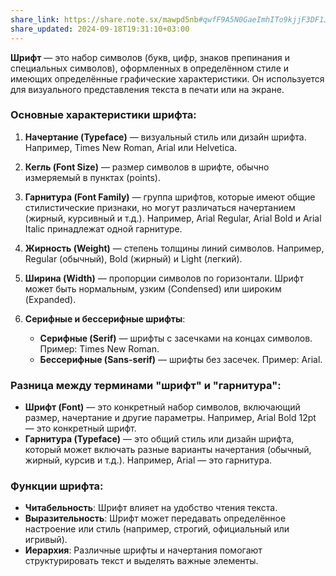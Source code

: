 ```yaml
---
share_link: https://share.note.sx/mawpd5nb#qwfF9A5N0GaeImhITo9kjjF3DF1JObCxLPRivGfLjjo
share_updated: 2024-09-18T19:31:10+03:00
---
```

**Шрифт** — это набор символов (букв, цифр, знаков препинания и специальных символов), оформленных в определённом стиле и имеющих определённые графические характеристики. Он используется для визуального представления текста в печати или на экране.

### Основные характеристики шрифта:

1. **Начертание (Typeface)** — визуальный стиль или дизайн шрифта. Например, Times New Roman, Arial или Helvetica.
    
2. **Кегль (Font Size)** — размер символов в шрифте, обычно измеряемый в пунктах (points).
    
3. **Гарнитура (Font Family)** — группа шрифтов, которые имеют общие стилистические признаки, но могут различаться начертанием (жирный, курсивный и т.д.). Например, Arial Regular, Arial Bold и Arial Italic принадлежат одной гарнитуре.
    
4. **Жирность (Weight)** — степень толщины линий символов. Например, Regular (обычный), Bold (жирный) и Light (легкий).
    
5. **Ширина (Width)** — пропорции символов по горизонтали. Шрифт может быть нормальным, узким (Condensed) или широким (Expanded).
    
6. **Серифные и бессерифные шрифты**:
    
    - **Серифные (Serif)** — шрифты с засечками на концах символов. Пример: Times New Roman.
    - **Бессерифные (Sans-serif)** — шрифты без засечек. Пример: Arial.

### Разница между терминами "шрифт" и "гарнитура":

- **Шрифт (Font)** — это конкретный набор символов, включающий размер, начертание и другие параметры. Например, Arial Bold 12pt — это конкретный шрифт.
- **Гарнитура (Typeface)** — это общий стиль или дизайн шрифта, который может включать разные варианты начертания (обычный, жирный, курсив и т.д.). Например, Arial — это гарнитура.

### Функции шрифта:

- **Читабельность**: Шрифт влияет на удобство чтения текста.
- **Выразительность**: Шрифт может передавать определённое настроение или стиль (например, строгий, официальный или игривый).
- **Иерархия**: Различные шрифты и начертания помогают структурировать текст и выделять важные элементы.
